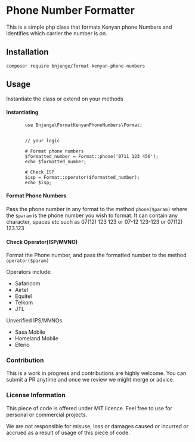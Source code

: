 # Phone Number Formatter
This is a simple php class that formats Kenyan phone Numbers and identifies which carrier the number is on.

## Installation
```curl
composer require bnjunge/format-kenyan-phone-numbers
```

## Usage
Instantiate the class or extend on your methods
#### Instantiating
 ```<?php
        use Bnjunge\FormatKenyanPhoneNumbers\Format;


        // your logic

        # Format phone numbers
        $formatted_number = Format::phone('0711 123 456');
        echo $formatted_number;

        # Check ISP
        $isp = Format::operator($formatted_number);
        echo $isp;
```

#### Format Phone Numbers
Pass the phone number in any format to the method ```phone($param)``` where the ```$param``` is the phone number you wish to format. It can contain any character, spaces etc such as 07(12) 123 123 or 07-12 123-123 or 07(12) 123.123

#### Check Operator(ISP/MVNO)
Format the Phone number, and pass the formatted number to the method ```operator($param)```

Operators include:
- Safaricom
- Airtel
- Equitel
- Telkom
- JTL

Unverified IPS/MVNOs
- Sasa Mobile
- Homeland Mobile
- Eferio

### Contribution
This is a work in progress and contributions are highly welcome. You can submit a PR anytime and once we review we might merge or advice.

### License Information
This piece of code is offered under MIT licence. Feel free to use for personal or commercial projects.

We are not responsible for misuse, loss or damages caused or incurred or accrued as a result of usage of this piece of code.
